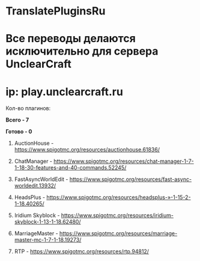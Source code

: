 # TranslatePluginsRu

# Все переводы делаются исключительно для сервера UnclearCraft

# ip: play.unclearcraft.ru

Кол-во плагинов:

**Всего - 7**

**Готово - 0**

1. AuctionHouse - https://www.spigotmc.org/resources/auctionhouse.61836/

2. ChatManager - https://www.spigotmc.org/resources/chat-manager-1-7-1-18-30-features-and-40-commands.52245/

3. FastAsyncWorldEdit - https://www.spigotmc.org/resources/fast-async-worldedit.13932/

4. HeadsPlus - https://www.spigotmc.org/resources/headsplus-»-1-15-2-1-18.40265/

5. Iridium Skyblock - https://www.spigotmc.org/resources/iridium-skyblock-1-13-1-18.62480/

6. MarriageMaster - https://www.spigotmc.org/resources/marriage-master-mc-1-7-1-18.19273/

7. RTP - https://www.spigotmc.org/resources/rtp.94812/
